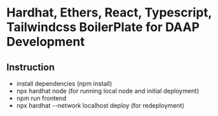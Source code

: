# Hardhat, Ethers, React, Typescript, Tailwindcss BoilerPlate for DAAP Development

## Instruction

- install dependencies (npm install)
- npx hardhat node (for running local node and initial deployment)
- npm run frontend
- npx hardhat --network localhost deploy (for redeployment)
